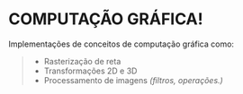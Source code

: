 COMPUTAÇÃO GRÁFICA!
===================
Implementações de conceitos de computação gráfica como: 
> - Rasterização de reta
> - Transformações 2D e 3D
> - Processamento de imagens <i>(filtros, operações.)</i>
